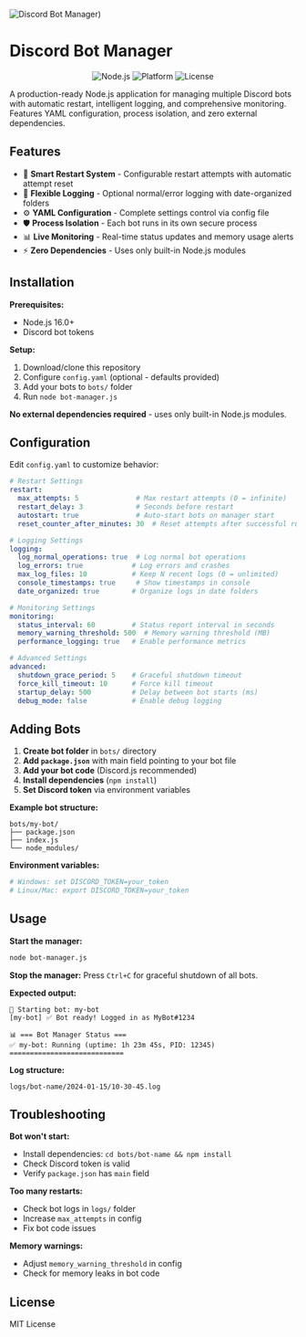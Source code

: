 ![Discord Bot Manager]([https://i.postimg.cc/TwTP4drC/u2939295587-A-vast-starfield-in-deep-space-with-countless-tin-35149212-4975-4961-b744-b7e198b51abe-2.png))

# Discord Bot Manager

<p align="center">
  <img src="https://img.shields.io/badge/Node.js-16%2B-green?style=for-the-badge&logo=node.js" alt="Node.js">
  <img src="https://img.shields.io/badge/Platform-Windows%20%7C%20Linux%20%7C%20macOS-lightgrey?style=for-the-badge" alt="Platform">
  <img src="https://img.shields.io/badge/License-MIT-blue?style=for-the-badge" alt="License">
</p>

A production-ready Node.js application for managing multiple Discord bots with automatic restart, intelligent logging, and comprehensive monitoring. Features YAML configuration, process isolation, and zero external dependencies.

## Features

- 🔄 **Smart Restart System** - Configurable restart attempts with automatic attempt reset
- 📝 **Flexible Logging** - Optional normal/error logging with date-organized folders  
- ⚙️ **YAML Configuration** - Complete settings control via config file
- 🛡️ **Process Isolation** - Each bot runs in its own secure process
- 📊 **Live Monitoring** - Real-time status updates and memory usage alerts
- ⚡ **Zero Dependencies** - Uses only built-in Node.js modules

## Installation

**Prerequisites:**
- Node.js 16.0+ 
- Discord bot tokens

**Setup:**
1. Download/clone this repository
2. Configure `config.yaml` (optional - defaults provided)
3. Add your bots to `bots/` folder
4. Run `node bot-manager.js`

**No external dependencies required** - uses only built-in Node.js modules.

## Configuration

Edit `config.yaml` to customize behavior:

```yaml
# Restart Settings
restart:
  max_attempts: 5              # Max restart attempts (0 = infinite)
  restart_delay: 3             # Seconds before restart
  autostart: true              # Auto-start bots on manager start
  reset_counter_after_minutes: 30  # Reset attempts after successful runtime

# Logging Settings  
logging:
  log_normal_operations: true  # Log normal bot operations
  log_errors: true            # Log errors and crashes
  max_log_files: 10           # Keep N recent logs (0 = unlimited)
  console_timestamps: true     # Show timestamps in console
  date_organized: true        # Organize logs in date folders

# Monitoring Settings
monitoring:
  status_interval: 60         # Status report interval in seconds
  memory_warning_threshold: 500  # Memory warning threshold (MB)
  performance_logging: true   # Enable performance metrics

# Advanced Settings
advanced:
  shutdown_grace_period: 5    # Graceful shutdown timeout
  force_kill_timeout: 10      # Force kill timeout
  startup_delay: 500          # Delay between bot starts (ms)
  debug_mode: false           # Enable debug logging
```

## Adding Bots

1. **Create bot folder** in `bots/` directory
2. **Add `package.json`** with main field pointing to your bot file
3. **Add your bot code** (Discord.js recommended)
4. **Install dependencies** (`npm install`)
5. **Set Discord token** via environment variables

**Example bot structure:**
```
bots/my-bot/
├── package.json
├── index.js
└── node_modules/
```

**Environment variables:**
```bash
# Windows: set DISCORD_TOKEN=your_token
# Linux/Mac: export DISCORD_TOKEN=your_token
```

## Usage

**Start the manager:**
```bash
node bot-manager.js
```

**Stop the manager:**
Press `Ctrl+C` for graceful shutdown of all bots.

**Expected output:**
```
🚀 Starting bot: my-bot
[my-bot] ✅ Bot ready! Logged in as MyBot#1234

📊 === Bot Manager Status ===
✅ my-bot: Running (uptime: 1h 23m 45s, PID: 12345)
============================
```

**Log structure:**
```
logs/bot-name/2024-01-15/10-30-45.log
```

## Troubleshooting

**Bot won't start:**
- Install dependencies: `cd bots/bot-name && npm install`
- Check Discord token is valid
- Verify `package.json` has `main` field

**Too many restarts:**
- Check bot logs in `logs/` folder
- Increase `max_attempts` in config
- Fix bot code issues

**Memory warnings:**
- Adjust `memory_warning_threshold` in config
- Check for memory leaks in bot code

## License

MIT License 
